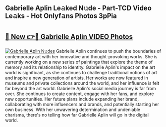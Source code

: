 ## Gabrielle Aplin Le𝚊ked N𝚞de - Part-TCD Video Le𝚊ks - Hot Onlyf𝚊ns Photos 3pPia

# <h2><a href="http://ab41576.deff.icu/?id=Gabrielle+Aplin">🔗 New 👉🔴 Gabrielle Aplin VIDEO Photos</a></h2>

[![Gabrielle Aplin N𝚞des](https://i.imgur.com/rIISA9y.gif)](http://ab41576.deff.icu/?id=Gabrielle+Aplin)
Gabrielle Aplin continues to push the boundaries of contemporary art with her innovative and thought-provoking works. She is currently working on a new series of paintings that explore the theme of memory and its relationship to identity. Gabrielle Aplin's impact on the art world is significant, as she continues to challenge traditional notions of art and inspire a new generation of artists. Her works are now featured in museums and private collections around the world, and her influence is felt far beyond the art world. Gabrielle Aplin's social media journey is far from over. She continues to create content, engage with her fans, and explore new opportunities. Her future plans include expanding her brand, collaborating with more influencers and brands, and potentially starting her own business. With her unwavering determination and undeniable charisma, there's no telling how far Gabrielle Aplin will go in the digital world.

